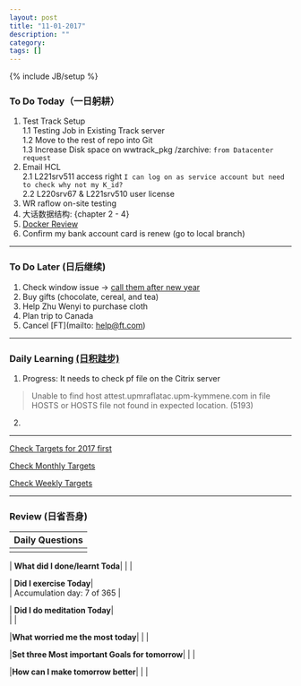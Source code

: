 ```yaml
---
layout: post
title: "11-01-2017"
description: ""
category: 
tags: []
---
```

{% include JB/setup %}


### To Do Today（一日躬耕）

1. Test Track Setup  <br />
	1.1 Testing Job in Existing Track server <br />
	1.2 Move to the rest of repo into Git <br />
	1.3 Increase Disk space on wwtrack_pkg /zarchive: `from Datacenter request` <br />
2. Email HCL  <br /> 
	2.1 L221srv511 access right `I can log on as service account but need to check why not my K_id?`  <br />
	2.2 L220srv67 & L221srv510 user license <br />
3. WR raflow on-site testing 
4. 大话数据结构: {chapter 2 - 4} 
5. [Docker Review](https://github.com/wsargent/docker-cheat-sheet)
6. Confirm my bank account card is renew (go to local branch)

---

### To Do Later (日后继续) 

1. Check window issue -> [call them after new year](http://neil526.tripod.com/)
2. Buy gifts (chocolate, cereal, and tea)
3. Help Zhu Wenyi to purchase cloth 
5. Plan trip to Canada
6. Cancel [FT](mailto: help@ft.com)


---

### Daily Learning [(日积跬步)](https://yitianxu.github.io/2017/01/05/learning-summary)

1. Progress: It needs to check pf file on the Citrix server <br />
> Unable to find host attest.upmraflatac.upm-kymmene.com in file HOSTS or HOSTS file not found in expected location. (5193) 
2. 

---

[Check Targets for 2017 first](https://yitianxu.github.io/2016/12/30/resolution-for-2017)

[Check Monthly Targets](https://yitianxu.github.io/pages/monthly%20targets/Monthly)

[Check Weekly Targets](https://yitianxu.github.io/pages/weekly%20targets/Weekly%20Targets) 

---

### Review (日省吾身)

| Daily Questions                   |                                           
|:----------------------------------|
|                                   |

| **What did I done/learnt Toda**| 
|    |

| **Did I exercise Today**|          
|  Accumulation day: 7 of 365     |

| **Did I do meditation Today**|          
|     |

|**What worried me the most today**|
|                                |

|**Set three Most important Goals for tomorrow**|
|                                        |

|**How can I make tomorrow better**|
|                          |